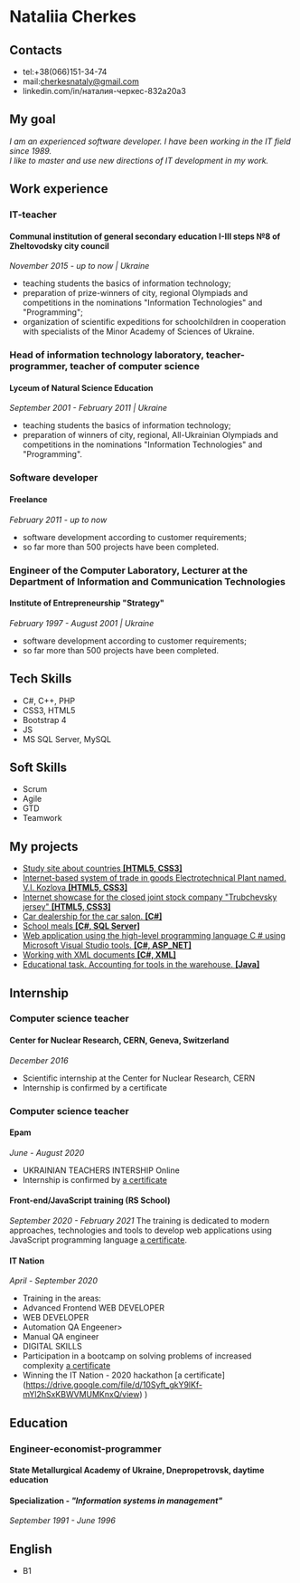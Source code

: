 # Nataliia Cherkes
## Contacts
* tel:+38(066)151-34-74
* mail:cherkesnataly@gmail.com
* linkedin.com/in/наталия-черкес-832a20a3

## My goal
*I am an experienced software developer. I have been working in the IT field since 1989. <br />I like to master and use new directions of IT development in my work.*

## Work experience
### IT-teacher 
#### Communal institution of general secondary education І-ІІІ steps №8 of Zheltovodsky city council
*November 2015 - up to now | Ukraine*
* teaching students the basics of information technology;
* preparation of prize-winners of city, regional Olympiads and competitions in the nominations "Information Technologies" and "Programming";
* organization of scientific expeditions for schoolchildren in cooperation with specialists of the Minor Academy of Sciences of Ukraine.
### Head of information technology laboratory, teacher-programmer, teacher of computer science
#### Lyceum of Natural Science Education
*September 2001 - February 2011 | Ukraine*
* teaching students the basics of information technology;
* preparation of winners of city, regional, All-Ukrainian Olympiads and competitions in the nominations "Information Technologies" and "Programming".
### Software developer 
#### Freelance
*February 2011 - up to now*
* software development according to customer requirements;
* so far more than 500 projects have been completed.
### Engineer of the Computer Laboratory, Lecturer at the Department of Information and Communication Technologies 
#### Institute of Entrepreneurship "Strategy"
*February 1997 - August 2001 | Ukraine*
* software development according to customer requirements;
* so far more than 500 projects have been completed.
## Tech Skills
* C#, C++, PHP
* CSS3, HTML5
* Bootstrap 4
* JS
* MS SQL Server, MySQL
## Soft Skills
* Scrum
* Agile
* GTD
* Teamwork

## My projects
* [Study site about countries **[HTML5, CSS3]**](https://github.com/chernataly2020/towns_of_europe)
* [Internet-based system of trade in goods Electrotechnical Plant named. V.I. Kozlova **[HTML5, CSS3]**](https//github.com/chernataly2020/Internet-system)
* [Internet showcase for the closed joint stock company "Trubchevsky jersey" **[HTML5, CSS3]**](https://github.com/chernataly2020/Internet-showcase)
* [Car dealership for the car salon. **[C#]**](https://github.com/chernataly2020/car-showroom)
* [School meals **[C#, SQL Server]**](https://github.com/chernataly2020/School-feeding)
* [Web application using the high-level programming language C # using Microsoft Visual Studio tools. **[C#, ASP_NET]**](https://github.com/chernataly2020/Studio)
* [Working with XML documents **[C#, XML]**](https://github.com/chernataly2020/Work-with-XML-documents)
* [Educational task. Accounting for tools in the warehouse. **[Java]**](https://github.com/chernataly2020/Instruments)

## Internship
### Computer science teacher
#### Center for Nuclear Research, CERN, Geneva, Switzerland
*December 2016*
* Scientific internship at the Center for Nuclear Research, CERN
* Internship is confirmed by a certificate
### Computer science teacher
#### Epam
*June - August 2020*
* UKRAINIAN TEACHERS INTERSHIP Online
* Internship is confirmed by [a certificate](https://epa.ms/283)
#### Front-end/JavaScript training (RS School)
*September 2020 - February 2021*
The training is dedicated to modern approaches, technologies and tools to develop web applications using JavaScript programming language [a certificate](https://app.rs.school/certificate/xphmuzqw).

#### IT Nation
*April - September 2020*
* Training in the areas:
* Advanced Frontend WEB DEVELOPER
* WEB DEVELOPER
* Automation QA Engeener>
* Manual QA engineer
* DIGITAL SKILLS
* Participation in a bootcamp on solving problems of increased complexity [a certificate](https://drive.google.com/file/d/1PBD78GV9dDBBNuFM8yyeaOuDkNaxUc_h/view)
* Winning the IT Nation - 2020 hackathon [a certificate] (https://drive.google.com/file/d/10Syft_gkY9lKf-mYl2hSxKBWVMUMKnxQ/view)
)
## Education
### Engineer-economist-programmer
#### State Metallurgical Academy of Ukraine, Dnepropetrovsk, daytime education
#### **Specialization** - *"Information systems in management"*
*September 1991 - June 1996*

## English
* B1

